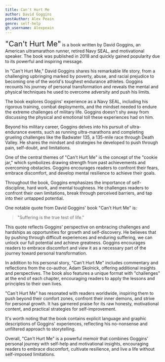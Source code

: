 ```yaml
---
title: Can't Hurt Me
author: David Goggins
postAuthor: Alex Peain
genre: self-help
gh_username: Alexpeain
---
```



<span style="font-size: x-large;">"Can't Hurt Me"</span>
 is a book written by David Goggins, an American ultramarathon runner, retired Navy SEAL, and motivational speaker. The book was published in 2018 and quickly gained popularity due to its powerful and inspiring message.

In "Can't Hurt Me," David Goggins shares his remarkable life story, from a challenging upbringing marked by poverty, abuse, and racial prejudice to becoming one of the world's toughest endurance athletes. Goggins recounts his journey of personal transformation and reveals the mental and physical techniques he used to overcome adversity and push his limits.

The book explores Goggins' experience as a Navy SEAL, including his rigorous training, combat deployments, and the mindset needed to endure the extreme challenges of military life. Goggins doesn't shy away from discussing the physical and emotional toll these experiences had on him.

Beyond his military career, Goggins delves into his pursuit of ultra-endurance events, such as running ultra-marathons and completing grueling challenges like the Badwater 135, a 135-mile race through Death Valley. He shares the mindset and strategies he developed to push through pain, self-doubt, and limitations.

One of the central themes of "Can't Hurt Me" is the concept of the "cookie jar," which symbolizes drawing strength from past achievements and overcoming obstacles. Goggins encourages readers to confront their fears, embrace discomfort, and develop mental resilience to achieve their goals.

Throughout the book, Goggins emphasizes the importance of self-discipline, hard work, and mental toughness. He challenges readers to confront their own limitations, break through perceived barriers, and tap into their untapped potential.

One notable quote from David Goggins' book "Can't Hurt Me" is:

>"Suffering is the true test of life."

This quote reflects Goggins' perspective on embracing challenges and hardships as opportunities for growth and self-discovery. He believes that by pushing through difficult experiences and enduring suffering, we can unlock our full potential and achieve greatness. Goggins encourages readers to embrace discomfort and view it as a necessary part of the journey toward personal transformation.

In addition to his personal story, "Can't Hurt Me" includes commentary and reflections from the co-author, Adam Skolnick, offering additional insights and perspectives. The book also features a unique format with "challenges" at the end of each chapter, encouraging readers to apply the lessons and principles to their own lives.

"Can't Hurt Me" has resonated with readers worldwide, inspiring them to push beyond their comfort zones, confront their inner demons, and strive for personal growth. It has garnered praise for its raw honesty, motivational content, and practical strategies for self-improvement.

It's worth noting that the book contains explicit language and graphic descriptions of Goggins' experiences, reflecting his no-nonsense and unfiltered approach to storytelling.

Overall, "Can't Hurt Me" is a powerful memoir that combines Goggins' personal journey with self-help and motivational insights, encouraging readers to embrace discomfort, cultivate resilience, and live a life without self-imposed limitations.